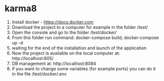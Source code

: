 # karma8
1) Install docker - https://docs.docker.com
2) Download the project to a computer for example in the folder /test/
3) Open the console and go to the folder /test/docker/
4) From this folder run command: docker-compose build; docker-compose up -d
5) waiting for the end of the installation and launch of the application
6) Now the project is available on the local computer at: http://localhost:805/
7) DB management at: http://localhost:8084
8) if you want to change some variables (for example ports) you can do it in the file /test/docker/.env
